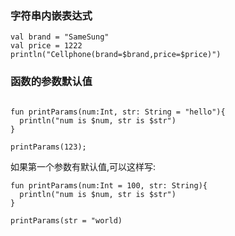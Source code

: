
### 字符串内嵌表达式


```
val brand = "SameSung"
val price = 1222
println("Cellphone(brand=$brand,price=$price)")

```

### 函数的参数默认值


```

fun printParams(num:Int, str: String = "hello"){
  println("num is $num, str is $str")
}

printParams(123);
```

如果第一个参数有默认值,可以这样写:

```
fun printParams(num:Int = 100, str: String){
  println("num is $num, str is $str")
}

printParams(str = "world)
```

